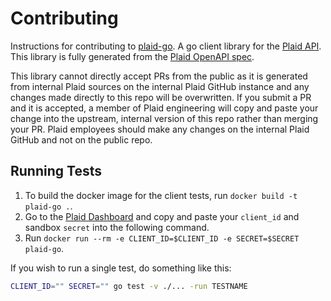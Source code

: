 # Contributing

Instructions for contributing to [plaid-go][1]. A go client library for the [Plaid API][2]. This library is fully generated from the [Plaid OpenAPI spec](3). 

This library cannot directly accept PRs from the public as it is generated from internal Plaid sources on the internal Plaid GitHub instance and any changes made directly to this repo will be overwritten. If you submit a PR and it is accepted, a member of Plaid engineering will copy and paste your change into the upstream, internal version of this repo rather than merging your PR. Plaid employees should make any changes on the internal Plaid GitHub and not on the public repo. 

## Running Tests

1. To build the docker image for the client tests, run `docker build -t plaid-go .`.
2. Go to the [Plaid Dashboard](https://dashboard.plaid.com/) and copy and paste your `client_id` and sandbox `secret` into the following command.
3. Run `docker run --rm -e CLIENT_ID=$CLIENT_ID -e SECRET=$SECRET plaid-go`.

If you wish to run a single test, do something like this:

```sh
CLIENT_ID="" SECRET="" go test -v ./... -run TESTNAME
```

[1]: https://github.com/plaid/plaid-go
[2]: https://plaid.com
[3]: https://github.com/plaid/plaid-openapi
